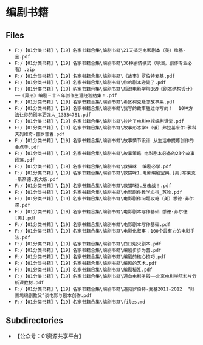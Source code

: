 # 编剧书籍

## Files

- `F:/【01分类书籍】\【19】名家书籍合集\编剧书籍\21天搞定电影剧本（美）维基·金.pdf`
- `F:/【01分类书籍】\【19】名家书籍合集\编剧书籍\36种剧情模式（导演，剧作专业必看）.zip`
- `F:/【01分类书籍】\【19】名家书籍合集\编剧书籍\《故事》罗伯特麦基.pdf`
- `F:/【01分类书籍】\【19】名家书籍合集\编剧书籍\你的剧本逊毙了.pdf`
- `F:/【01分类书籍】\【19】名家书籍合集\编剧书籍\后浪电影学院069《剧本结构设计》——《异形》编剧三十五年创作生涯经验结集！.pdf`
- `F:/【01分类书籍】\【19】名家书籍合集\编剧书籍\希区柯克悬念故事集.pdf`
- `F:/【01分类书籍】\【19】名家书籍合集\编剧书籍\我写的故事胜过你写的！  10种方法让你的剧本更强大_13334781.pdf`
- `F:/【01分类书籍】\【19】名家书籍合集\编剧书籍\拉片子电影电视编剧课堂.pdf`
- `F:/【01分类书籍】\【19】名家书籍合集\编剧书籍\故事形态学+（俄）弗拉基米尔·雅科夫列维奇·普罗普着.pdf`
- `F:/【01分类书籍】\【19】名家书籍合集\编剧书籍\故事情节设计 从生活中提炼创作的金点子.pdf`
- `F:/【01分类书籍】\【19】名家书籍合集\编剧书籍\故事策略 电影剧本必备的23个故事段落.pdf`
- `F:/【01分类书籍】\【19】名家书籍合集\编剧书籍\救猫咪  编剧必学.pdf`
- `F:/【01分类书籍】\【19】名家书籍合集\编剧书籍\救猫咪1.电影编剧宝典.[美]布莱克·斯奈德.浙大版.pdf`
- `F:/【01分类书籍】\【19】名家书籍合集\编剧书籍\救猫咪3.反击战！.pdf`
- `F:/【01分类书籍】\【19】名家书籍合集\编剧书籍\电影剧作教学心得_苏牧.pdf`
- `F:/【01分类书籍】\【19】名家书籍合集\编剧书籍\电影剧作问题攻略（美）悉德·菲尔德.pdf`
- `F:/【01分类书籍】\【19】名家书籍合集\编剧书籍\电影剧本写作基础 悉德·菲尔德[美].pdf`
- `F:/【01分类书籍】\【19】名家书籍合集\编剧书籍\电影剧本写作基础.pdf`
- `F:/【01分类书籍】\【19】名家书籍合集\编剧书籍\电影化叙事：100个最有力的电影手法.pdf`
- `F:/【01分类书籍】\【19】名家书籍合集\编剧书籍\白日焰火剧本.pdf`
- `F:/【01分类书籍】\【19】名家书籍合集\编剧书籍\编剧步步为营.pdf`
- `F:/【01分类书籍】\【19】名家书籍合集\编剧书籍\编剧的核心技巧.pdf`
- `F:/【01分类书籍】\【19】名家书籍合集\编剧书籍\编剧的艺术.pdf`
- `F:/【01分类书籍】\【19】名家书籍合集\编剧书籍\编剧秘笈.pdf`
- `F:/【01分类书籍】\【19】名家书籍合集\编剧书籍\通向电影圣殿——北京电影学院影片分析课教材.pdf`
- `F:/【01分类书籍】\【19】名家书籍合集\编剧书籍\遇见罗伯特·麦基2011-2012  “好莱坞编剧教父”谈电影与剧本创作.pdf`
- `F:/【01分类书籍】\【19】名家书籍合集\编剧书籍\files.md`

## Subdirectories

- 【公众号：01资源共享平台】

